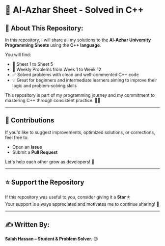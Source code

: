 # 🚀 Al-Azhar Sheet - Solved in C++

## 🚀 About This Repository:

In this repository, I will share all my solutions to the **Al-Azhar University Programming Sheets** using the **C++ language**.

You will find:

- 📄 Sheet 1 to Sheet 5  
- 📅 Weekly Problems from Week 1 to Week 12  
- ✅ Solved problems with clean and well-commented C++ code  
- 💡 Great for beginners and intermediate learners aiming to improve their logic and problem-solving skills

This repository is part of my programming journey and my commitment to mastering C++ through consistent practice. 💪🚀

---

## 🤝 Contributions

If you'd like to suggest improvements, optimized solutions, or corrections, feel free to:

- Open an **Issue**  
- Submit a **Pull Request**  

Let's help each other grow as developers! 🌱

---

## ⭐ Support the Repository

If this repository was useful to you, consider giving it a **Star ⭐**  
Your support is always appreciated and motivates me to continue sharing! 🙌

---

## ✍️ Written By:

**Salah Hassan – Student & Problem Solver.** 😊
